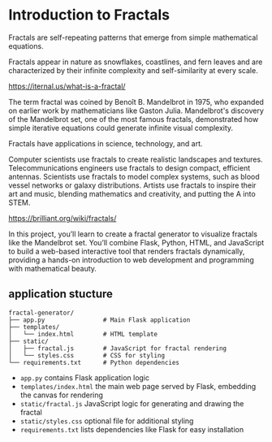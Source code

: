 # Introduction to Fractals

Fractals are self-repeating patterns that emerge from simple mathematical equations. 

Fractals appear in nature as snowflakes, coastlines, and fern leaves and are characterized by their infinite complexity and self-similarity at every scale. 

https://iternal.us/what-is-a-fractal/

The term fractal was coined by Benoît B. Mandelbrot in 1975, who expanded on earlier work by mathematicians like Gaston Julia. Mandelbrot's discovery of the Mandelbrot set, one of the most famous fractals, demonstrated how simple iterative equations could generate infinite visual complexity.

Fractals have applications in science, technology, and art. 

Computer scientists use fractals to create realistic landscapes and textures. Telecommunications engineers use fractals to design compact, efficient antennas. Scientists use fractals to model complex systems, such as blood vessel networks or galaxy distributions. Artists use fractals to inspire their art and music, blending mathematics and creativity, and putting the A into STEM.

https://brilliant.org/wiki/fractals/

In this project, you’ll learn to create a fractal generator to visualize fractals like the Mandelbrot set. You’ll combine Flask, Python, HTML, and JavaScript to build a web-based interactive tool that renders fractals dynamically, providing a hands-on introduction to web development and programming with mathematical beauty.

## application stucture
```
fractal-generator/
├── app.py                # Main Flask application
├── templates/
│   └── index.html        # HTML template
├── static/
│   ├── fractal.js        # JavaScript for fractal rendering
│   └── styles.css        # CSS for styling
└── requirements.txt      # Python dependencies
```

* `app.py` contains Flask application logic
* `templates/index.html` the main web page served by Flask, embedding the canvas for rendering
* `static/fractal.js` JavaScript logic for generating and drawing the fractal
* `static/styles.css` optional file for additional styling
* `requirements.txt` lists dependencies like Flask for easy installation
